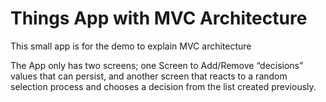 # Things App with MVC Architecture
 This small app is for the demo to explain MVC architecture
 
 The App only has two screens; one Screen to Add/Remove “decisions” values that can persist, and another
screen that reacts to a random selection process and chooses a decision from the list created previously.
